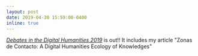 ```yaml
---
layout: post
date: 2019-04-30 15:59:00-0400
inline: true
---
```


[*Debates in the Digital Humanities 2019*](https://www.upress.umn.edu/book-division/books/debates-in-the-digital-humanities-2019) is out!! It includes my article "Zonas de Contacto: A Digital Humanities Ecology of Knowledges" 